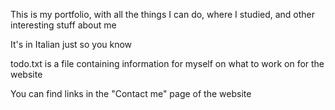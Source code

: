 This is my portfolio, with all the things I can do, where I studied, and other interesting stuff about me

It's in Italian just so you know

todo.txt is a file containing information for myself on what to work on for the website

You can find links in the "Contact me" page of the website
